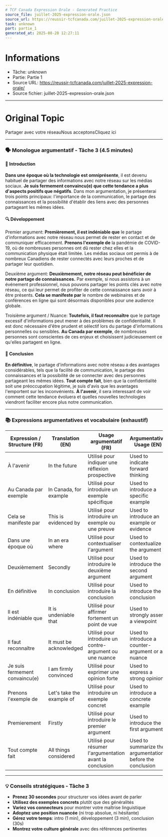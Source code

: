 ```yaml
---
# TCF Canada Expression Orale - Generated Practice
source_file: juillet-2025-expression-orale.json
source_url: https://reussir-tcfcanada.com/juillet-2025-expression-orale/
task: unknown
part: partie_1
generated_at: 2025-08-28 12:27:11
---
```


# Informations
- Tâche: unknown
- Partie: Partie 1
- Source URL: https://reussir-tcfcanada.com/juillet-2025-expression-orale/
- Source fichier: juillet-2025-expression-orale.json

---

# Original Topic
Partager avec votre réseauNous acceptonsCliquez ici

---

### 🗣️ Monologue argumentatif - Tâche 3 (4.5 minutes)

#### 🚀 Introduction
**Dans une époque où la technologie est omniprésente**, il est devenu habituel de partager des informations avec notre réseau sur les médias sociaux. **Je suis fermement convaincu(e) que cette tendance a plus d'aspects positifs que négatifs**. Dans mon argumentation, je présenterai trois points principaux: l'importance de la communication, le partage des connaissances et la possibilité d'établir des liens avec des personnes partageant les mêmes idées.

#### 🔍 Développement

Premier argument:
**Premièrement, il est indéniable que** le partage d'informations avec notre réseau nous permet de rester en contact et de communiquer efficacement. **Prenons l'exemple de** la pandémie de COVID-19, où de nombreuses personnes ont dû rester chez elles et la communication physique était limitée. Les médias sociaux ont permis à de nombreux Canadiens de rester connectés avec leurs proches et de partager leur quotidien.

Deuxième argument:
**Deuxièmement, notre réseau peut bénéficier de notre partage de connaissances.** Par exemple, si nous assistons à un événement professionnel, nous pouvons partager les points clés avec notre réseau, ce qui leur permet de profiter de cette connaissance sans avoir à être présents. **Cela se manifeste par** le nombre de webinaires et de conférences en ligne qui sont désormais disponibles pour une audience globale.

Troisième argument / Nuance:
**Toutefois, il faut reconnaître** que le partage excessif d'informations peut mener à des problèmes de confidentialité. Il est donc nécessaire d'être prudent et sélectif lors du partage d'informations personnelles ou sensibles. **Au Canada par exemple**, de nombreuses personnes sont conscientes de ces enjeux et choisissent judicieusement ce qu'elles partagent en ligne.

#### 🎯 Conclusion
**En définitive**, le partage d'informations avec notre réseau a des avantages considérables, tels que la facilité de communication, le partage des connaissances et la possibilité de se connecter avec des personnes partageant les mêmes idées. **Tout compte fait**, bien que la confidentialité soit une préoccupation légitime, je suis d'avis que les avantages l'emportent sur les inconvénients. **À l'avenir**, il sera interessant de voir comment cette tendance évoluera et quelles nouvelles technologies viendront faciliter encore plus notre communication.

---

### 📚 Expressions argumentatives et vocabulaire (exhaustif)

| Expression / Structure (FR) | Translation (EN) | Usage argumentatif (FR) | Argumentative Usage (EN) |
|----------------------------|------------------|-------------------------|--------------------------|
| À l'avenir                 | In the future     | Utilisé pour indiquer une réflexion prospective | Used to indicate forward thinking |
| Au Canada par exemple      | In Canada, for example | Utilisé pour introduire un exemple spécifique | Used to introduce a specific example |
| Cela se manifeste par      | This is evidenced by | Utilisé pour introduire un exemple ou une preuve | Used to introduce an example or evidence |
| Dans une époque où         | In an era where  | Utilisé pour contextualiser l'argument | Used to contextualize the argument |
| Deuxièmement               | Secondly         | Utilisé pour introduire le deuxième argument | Used to introduce the second argument |
| En définitive              | In conclusion    | Utilisé pour introduire la conclusion | Used to introduce the conclusion |
| Il est indéniable que      | It is undeniable that | Utilisé pour affirmer fortement un point de vue | Used to strongly assert a viewpoint |
| Il faut reconnaître        | It must be acknowledged | Utilisé pour introduire un contre-argument ou une nuance | Used to introduce a counter-argument or a nuance |
| Je suis fermement convaincu(e) | I am firmly convinced | Utilisé pour exprimer une opinion forte | Used to express a strong opinion |
| Prenons l'exemple de       | Let's take the example of | Utilisé pour introduire un exemple concret | Used to introduce a concrete example |
| Premierement               | Firstly         | Utilisé pour introduire le premier argument | Used to introduce the first argument |
| Tout compte fait           | All things considered | Utilisé pour résumer l'argumentation avant la conclusion | Used to summarize the argumentation before the conclusion |

---

### 💡 Conseils stratégiques - Tâche 3

- **Prenez 30 secondes** pour structurer vos idées avant de parler
- **Utilisez des exemples concrets** plutôt que des généralités
- **Variez vos connecteurs** pour montrer votre maîtrise linguistique
- **Adoptez une position nuancée** (ni trop absolue, ni hésitante)
- **Gérez votre temps**: intro (1 min), développement (3 min), conclusion (30s)
- **Montrez votre culture générale** avec des références pertinentes